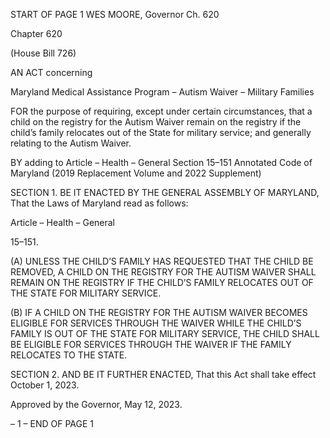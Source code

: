 START OF PAGE 1
WES MOORE, Governor Ch. 620

Chapter 620

(House Bill 726)

AN ACT concerning

Maryland Medical Assistance Program – Autism Waiver – Military Families

FOR the purpose of requiring, except under certain circumstances, that a child on the
registry for the Autism Waiver remain on the registry if the child’s family relocates
out of the State for military service; and generally relating to the Autism Waiver.

BY adding to
Article – Health – General
Section 15–151
Annotated Code of Maryland
(2019 Replacement Volume and 2022 Supplement)

SECTION 1. BE IT ENACTED BY THE GENERAL ASSEMBLY OF MARYLAND,
That the Laws of Maryland read as follows:

Article – Health – General

15–151.

(A) UNLESS THE CHILD’S FAMILY HAS REQUESTED THAT THE CHILD BE
REMOVED, A CHILD ON THE REGISTRY FOR THE AUTISM WAIVER SHALL REMAIN ON
THE REGISTRY IF THE CHILD’S FAMILY RELOCATES OUT OF THE STATE FOR
MILITARY SERVICE.

(B) IF A CHILD ON THE REGISTRY FOR THE AUTISM WAIVER BECOMES
ELIGIBLE FOR SERVICES THROUGH THE WAIVER WHILE THE CHILD’S FAMILY IS OUT
OF THE STATE FOR MILITARY SERVICE, THE CHILD SHALL BE ELIGIBLE FOR
SERVICES THROUGH THE WAIVER IF THE FAMILY RELOCATES TO THE STATE.

SECTION 2. AND BE IT FURTHER ENACTED, That this Act shall take effect
October 1, 2023.

Approved by the Governor, May 12, 2023.

– 1 –
END OF PAGE 1